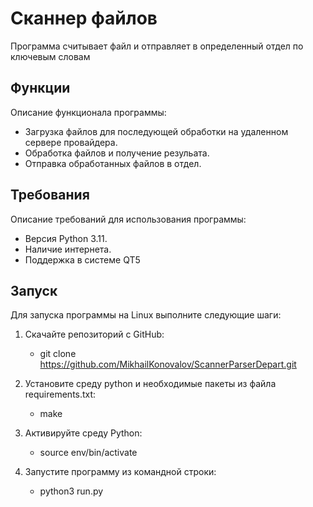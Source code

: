 # Сканнер файлов

Программа считывает файл и отправляет в определенный отдел по ключевым словам

## Функции

Описание функционала программы:

- Загрузка файлов для последующей обработки на удаленном сервере провайдера.
- Обработка файлов и получение резульата.
- Отправка обработанных файлов в отдел.

## Требования

Описание требований для использования программы:

- Версия Python 3.11.
- Наличие интернета.
- Поддержка в системе QT5

## Запуск

Для запуска программы на Linux выполните следующие шаги:

1. Скачайте репозиторий с GitHub:
   - git clone https://github.com/MikhailKonovalov/ScannerParserDepart.git
   
2. Установите среду python и необходимые пакеты из файла requirements.txt:
   - make
   
3. Активируйте среду Python:
   - source env/bin/activate
   
4. Запустите программу из командной строки:
   - python3 run.py
